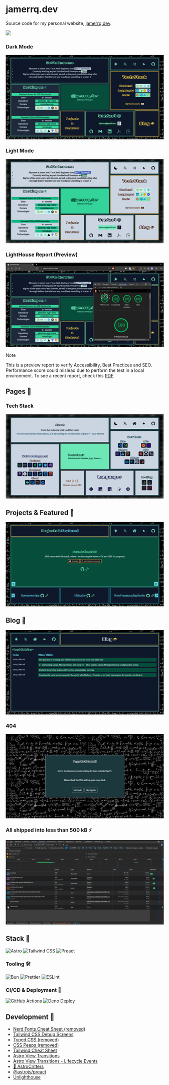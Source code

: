 # jamerrq.dev

Source code for my personal website, [jamerrq.dev](https://jamerrq.dev).

![](https://img.shields.io/badge/Made%20with-Astro%20💙-orange?style=for-the-badge&logo=astro&logoColor=orange)

### Dark Mode

![v6_dark](./lib/snaps/v6_dark.png)

### Light Mode

![v6_light](./lib/snaps/v6_light.png)

### LightHouse Report (Preview)

![LightHouse Score](./lib/lighthouse/preview-report.png)

> [!NOTE]
> This is a preview report to verify Accessibility, Best Practices and SEO.
> Performance score could mislead due to perform the test in a local environment.
> To see a recent report, check this [PDF](./lib/lighthouse/jan-14.pdf)

## Pages 📄

### Tech Stack

![Tech Stack](./lib/pages/tech-stack.png)

## Projects & Featured 🚀

![Featured & Projects](./lib/pages/featured-and-projects.png)

## Blog 📝

![Alt text](lib/pages/blog.png)

### 404

![404](./lib/pages/404.png)

### All shipped into less than 500 kB ⚡

![Alt text](lib/snaps/resources-loaded.png)

## Stack 🥞

![Astro](https://img.shields.io/badge/-Astro-000000?style=flat-square&logo=astro&logoColor=white)
![Tailwind
CSS](https://img.shields.io/badge/-Tailwind%20CSS-38B2AC?style=flat-square&logo=tailwind-css&logoColor=white)
![Preact](https://img.shields.io/badge/-Preact-673AB8?style=flat-square&logo=preact&logoColor=white)

### Tooling 🛠️

![Bun](https://img.shields.io/badge/-Bun-FF3E00?style=flat-square&logo=bun&logoColor=white)
![Prettier](https://img.shields.io/badge/-Prettier-F7B93E?style=flat-square&logo=prettier&logoColor=white)
![ESLint](https://img.shields.io/badge/-ESLint-4B32C3?style=flat-square&logo=eslint&logoColor=white)

### CI/CD & Deployment 🚀

![GitHub Actions](https://img.shields.io/badge/-GitHub%20Actions-2088FF?style=flat-square&logo=github-actions&logoColor=white)
![Deno Deploy](https://img.shields.io/badge/-Deno%20Deploy-000000?style=flat-square&logo=deno&logoColor=white)

## Development 🤖

- [Nerd Fonts Cheat Sheet (removed)](https://www.nerdfonts.com/cheat-sheet)
- [Tailwind CSS Debug Screens](https://github.com/jorenvanhee/tailwindcss-debug-screens)
- [Typed CSS (removed)](https://typedcss.com/)
- [CSS Peeps (removed)](https://css-peeps.com/)
- [Tailwind Cheat Sheet](https://tailwindcomponents.com/cheatsheet/)
- [Astro View Transitions](https://docs.astro.build/en/guides/view-transitions/)
- [Astro View Transitions - Lifecycle Events](https://docs.astro.build/en/guides/view-transitions/#lifecycle-events)
- [🦔 AstroCritters](https://github.com/astro-community/AstroCritters)
- [@astrojs/preact](https://docs.astro.build/en/guides/integrations-guide/preact/)
- [Unlighthouse](https://unlighthouse.dev/)
